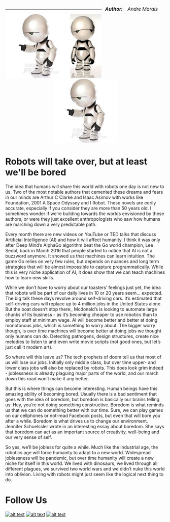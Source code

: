 <style>
table{
    border-collapse: collapse;
    border-spacing: 0;
    border:2px solid #fafafa;
    width:200px;
    font-style: italic;
    font-size: 15px;
}

th{
    border:2px solid #fafafa;
}

td{
    border:1px solid #fafafa;
}
</style>

<table align="right">
  <tr>
    <td><b>Author:</b></td>
    <td>Andre Marais</td>
  </tr>
  <!--<tr>
    <td></td>
    <td>Jason Perlow</td>
  </tr>-->
</table>

<br />

------------------

<center>
    <img src="images/robot1.png" alt="robot 1" style="height: 200px;"/>
    <img src="images/robot2.png" alt="robot 2" style="height: 200px;"/>
    <img src="images/robot3.png" alt="robot 3" style="height: 200px;"/>
</center>

# Robots will take over, but at least we'll be bored

The idea that humans will share this world with robots one day is not new to us. Two of the most notable authors that cemented these dreams and fears in our minds are Arthur C Clarke and Isaac Asimov with works like Foundation, 2001 A Space Odyssey and I Robot. These novels are eerily accurate, especially if you consider they are more than 50 years old. I sometimes wonder if we’re building towards the worlds envisioned by these authors, or were they just excellent anthropologists who saw how humans are marching down a very predictable path. 

Every month there are new videos on YouTube or TED  talks that discuss Artificial Intelligence (AI) and how it will affect humanity. I think it was only after Deep Mind’s AlphaGo algorithm beat the Go world champion, Lee Sedol, back in March 2016 that people started to notice that AI is not a buzzword anymore. It showed us that machines can learn intuition. The game Go relies on very few rules, but depends on nuances and long term strategies that will be almost impossible to capture programmatically. While this is very niche application of AI, it does show that we can teach machines how to learn new skills.  

While we don’t have to worry about our toasters’ feelings just yet, the idea that robots will be part of our daily lives in 10 or 20 years seem… expected.  The big talk these days revolve around self-driving cars. It’s estimated that self-driving cars will replace up to 4 million jobs in the United States alone. But the boat doesn’t stop there:, Mcdonald’s is looking to automate large chunks of its business - as it’s becoming cheaper to use robotics than to employ staff at minimum wage. AI will become better and better at doing monotonous jobs, which is something to worry about. The bigger worry though, is over time machines will become better at doing jobs we thought only humans can do. Detecting pathogens, design structures, create nice melodies to listen to and even write movie scripts (not good ones, but let’s just call it modern art).

So where will this leave us? The tech prophets of doom tell us that most of us will lose our jobs. Initially only middle class, but over time upper- and lower class jobs will also be replaced by robots. This does look grim indeed - joblessness is already plaguing major parts of the world, and our march down this road won’t make it any better. 

But this is where things can become interesting. Human beings have this amazing ability of becoming bored. Usually there is a bad sentiment that goes with the idea of boredom, but boredom is basically our brains telling us: Hey, you’re not doing something constructive. Boredom is what reminds us that we can do something better with our time. Sure, we can play games on our cellphones or not-read Facebook posts, but even that will bore you after a while. Boredom is what drives us to change our environment. Jennifer Schuelssler wrote in an interesting essay about boredom. She says that boredom can act as an important source of creativity, well-being and our very sense of self. 

So yes, we’ll be jobless for quite a while. Much like the industrial age, the robotics age will force humanity to adapt to a new world. Widespread joblessness will be pandemic, but over time humanity will create a new niche for itself in this world. We lived with dinosaurs, we lived through all different plagues, we survived two world wars and we didn’t nuke this world into oblivion. Living with robots might just seem like the logical next thing to do. 

# Follow Us

<!-- display the social media buttons in your README -->
[![alt text][1.1]][1]
[![alt text][2.1]][2]
[![alt text][3.1]][3]

<!-- links to social media icons -->
<!-- no need to change these -->

<!-- icons with padding -->
[1.1]: http://i.imgur.com/tXSoThF.png (twitter icon with padding)
[2.1]: http://i.imgur.com/P3YfQoD.png (facebook icon with padding)
[3.1]: http://i.imgur.com/0o48UoR.png (github icon with padding)

<!-- links to your social media accounts -->
<!-- update these accordingly -->

[1]: https://twitter.com/isaziconsulting
[2]: https://www.facebook.com/Isazi-Consulting-240193656434498/
[3]: https://github.com/isaziconsulting